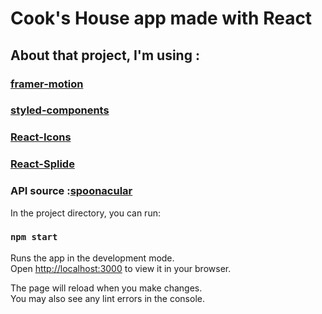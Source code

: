 # Cook's House app made with React 
## About that project, I'm using :
### [framer-motion](https://www.framer.com/motion/)
### [styled-components](https://styled-components.com/)
### [React-Icons](https://react-icons.github.io/react-icons/)
### [React-Splide](https://splidejs.com/integration/react-splide/)
### API source :[spoonacular](https://spoonacular.com/food-api)





In the project directory, you can run:

### `npm start`

Runs the app in the development mode.\
Open [http://localhost:3000](http://localhost:3000) to view it in your browser.

The page will reload when you make changes.\
You may also see any lint errors in the console.

